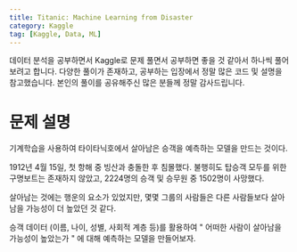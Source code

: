 ```yaml
---
title: Titanic: Machine Learning from Disaster
category: Kaggle
tag: [Kaggle, Data, ML]
---
```


데이터 분석을 공부하면서 Kaggle로 문제 풀면서 공부하면 좋을 것 같아서 하나씩 풀어보려고 합니다.
다양한 풀이가 존재하고, 공부하는 입장에서 정말 많은 코드 및 설명을 참고했습니다. 본인의 풀이를 공유해주신 많은 분들께 정말 감사드립니다. 


# 문제 설명

기계학습을 사용하여 타이타닉호에서 살아남은 승객을 예측하는 모델을 만드는 것이다. 

1912년 4월 15일, 첫 항해 중 빙산과 충돌한 후 침몰했다. 불행히도 탑승객 모두를 위한 구명보트는 존재하지 않았고, 2224명의 승객 및 승무원 중 1502명이 사망했다. 

살아남는 것에는 행운의 요소가 있었지만, 몇몇 그룹의 사람들은 다른 사람들보다 살아남을 가능성이 더 높았던 것 같다. 

승객 데이터 (이름, 나이, 성별, 사회적 계층 등)를 활용하여 " 어떠한 사람이 살아남을 가능성이 높았는가 " 에 대해 예측하는 모델을 만들어보자. 


